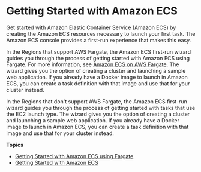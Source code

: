 # Getting Started with Amazon ECS<a name="ECS_GetStarted"></a>

Get started with Amazon Elastic Container Service \(Amazon ECS\) by creating the Amazon ECS resources necessary to launch your first task\. The Amazon ECS console provides a first\-run experience that makes this easy\.

In the Regions that support AWS Fargate, the Amazon ECS first\-run wizard guides you through the process of getting started with Amazon ECS using Fargate\. For more information, see [Amazon ECS on AWS Fargate](AWS_Fargate.md)\. The wizard gives you the option of creating a cluster and launching a sample web application\. If you already have a Docker image to launch in Amazon ECS, you can create a task definition with that image and use that for your cluster instead\.

In the Regions that don't support AWS Fargate, the Amazon ECS first\-run wizard guides you through the process of getting started with tasks that use the EC2 launch type\. The wizard gives you the option of creating a cluster and launching a sample web application\. If you already have a Docker image to launch in Amazon ECS, you can create a task definition with that image and use that for your cluster instead\.

**Topics**
+ [Getting Started with Amazon ECS using Fargate](ECS_GetStarted_Fargate.md)
+ [Getting Started with Amazon ECS](ECS_GetStarted_EC2.md)